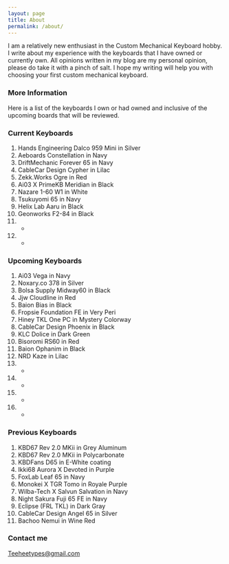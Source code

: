 ```yaml
---
layout: page
title: About
permalink: /about/
---
```


I am a relatively new enthusiast in the Custom Mechanical Keyboard hobby.
I write about my experience with the keyboards that I have owned or currently own.
All opinions written in my blog are my personal opinion, please do take it with a pinch of salt.
I hope my writing will help you with choosing your first custom mechanical keyboard.

### More Information

Here is a list of the keyboards I own or had owned and inclusive of the upcoming boards that will be reviewed.

### Current Keyboards

01. Hands Engineering Dalco 959 Mini in Silver
02. Aeboards Constellation in Navy 
03. DriftMechanic Forever 65 in Navy 
04. CableCar Design Cypher in Lilac
05. Zekk.Works Ogre in Red
06. Ai03 X PrimeKB Meridian in Black
07. Nazare 1-60 W1 in White 
08. Tsukuyomi 65 in Navy
09. Helix Lab Aaru in Black
10. Geonworks F2-84 in Black
11. -
12. -

### Upcoming Keyboards

01. Ai03 Vega in Navy 
02. Noxary.co 378 in Silver 
03. Bolsa Supply Midway60 in Black 
04. Jjw Cloudline in Red
05. Baion Bias in Black 
06. Fropsie Foundation FE in Very Peri  
07. Hiney TKL One PC in Mystery Colorway
08. CableCar Design Phoenix in Black
09. KLC Dolice in Dark Green
10. Bisoromi RS60 in Red
11. Baion Ophanim in Black
12. NRD Kaze in Lilac
13. -
14. -
15. -
16. -

### Previous Keyboards

01. KBD67 Rev 2.0 MKii in Grey Aluminum 
02. KBD67 Rev 2.0 MKii in Polycarbonate 
03. KBDFans D65 in E-White coating 
04. Ikki68 Aurora X Devoted in Purple 
05. FoxLab Leaf 65 in Navy 
06. Monokei X TGR Tomo in Royale Purple 
07. Wilba-Tech X Salvun Salvation in Navy
08. Night Sakura Fuji 65 FE in Navy
09. Eclipse (FRL TKL) in Dark Gray
10. CableCar Design Angel 65 in Silver
11. Bachoo Nemui in Wine Red

### Contact me

[Teeheetypes@gmail.com](mailto:Teeheetypes@gmail.com)
